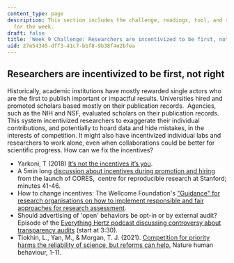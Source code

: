 ```yaml
---
content_type: page
description: This section includes the challenge, readings, tool, and response paper
  for the week.
draft: false
title: 'Week 9 Challenge: Researchers are incentivized to be first, not right'
uid: 27e54345-dff3-41c7-bbf8-9b38f4e2bfea
---
```

## Researchers are incentivized to be first, not right

Historically, academic institutions have mostly rewarded single actors who are the first to publish important or impactful results. Universities hired and promoted scholars based mostly on their publication records.  Agencies, such as the NIH and NSF, evaluated scholars on their publication records. This system incentivized researchers to exaggerate their individual contributions, and potentially to hoard data and hide mistakes, in the interests of competition. It might also have incentivized individual labs and researchers to work alone, even when collaborations could be better for scientific progress. How can we fix the incentives?

- Yarkoni, T (2018) [It’s not the incentives it’s you](https://www.talyarkoni.org/blog/2018/10/02/no-its-not-the-incentives-its-you/).
- A 5min long [discussion about incentives during promotion and hiring](https://www.youtube.com/watch?v=9AprABg0VH4&t=2471s) from the launch of CORES,  centre for reproducible research at Stanford; minutes 41-46.
- How to change incentives: The Wellcome Foundation's ["Guidance" for research organisations on how to implement responsible and fair approaches for research assessment](https://wellcome.org/grant-funding/guidance/open-access-guidance/research-organisations-how-implement-responsible-and-fair-approaches-research).
- Should advertising of 'open' behaviors be opt-in or by external audit? Episode of the [Everything Hertz podcast discussing controversy about transparency audits](https://open.spotify.com/episode/29mLuNZblL7PYV02FmMBXK?si=614be578937944d3%20) (start at 3:30).
- Tiokhin, L., Yan, M., & Morgan, T. J. (2021). [Competition for priority harms the reliability of science, but reforms can help.](https://www.nature.com/articles/s41562-020-01040-1) Nature human behaviour, 1-11.